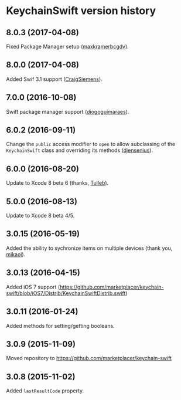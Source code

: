 # KeychainSwift version history

## 8.0.3 (2017-04-08)

Fixed Package Manager setup ([maxkramerbcgdv](https://github.com/maxkramerbcgdv)).

## 8.0.0 (2017-04-08)

Added Swif 3.1 support ([CraigSiemens](https://github.com/CraigSiemens)).


## 7.0.0 (2016-10-08)

Swift package manager support ([diogoguimaraes](https://github.com/diogoguimaraes)).


## 6.0.2 (2016-09-11)

Change the `public` access modifier to `open` to allow subclassing of the `KeychainSwift` class and overriding its methods ([djensenius](https://github.com/djensenius)).


## 6.0.0 (2016-08-20)

Update to Xcode 8 beta 6 (thanks, [Tulleb](https://github.com/Tulleb)).


## 5.0.0 (2016-08-13)

Update to Xcode 8 beta 4/5.


## 3.0.15 (2016-05-19)

Added the ability to sychronize items on multiple devices (thank you, [mikaoj](https://github.com/mikaoj)).


## 3.0.13 (2016-04-15)

Added iOS 7 support (https://github.com/marketplacer/keychain-swift/blob/iOS7/Distrib/KeychainSwiftDistrib.swift)


## 3.0.11 (2016-01-24)

Added methods for setting/getting booleans.


## 3.0.9 (2015-11-09)

Moved repository to https://github.com/marketplacer/keychain-swift


## 3.0.8 (2015-11-02)

Added `lastResultCode` property.